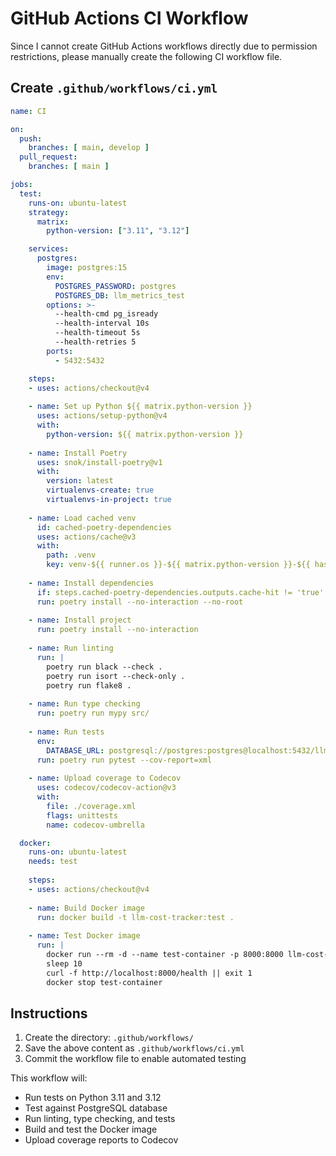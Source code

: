# GitHub Actions CI Workflow

Since I cannot create GitHub Actions workflows directly due to permission restrictions, please manually create the following CI workflow file.

## Create `.github/workflows/ci.yml`

```yaml
name: CI

on:
  push:
    branches: [ main, develop ]
  pull_request:
    branches: [ main ]

jobs:
  test:
    runs-on: ubuntu-latest
    strategy:
      matrix:
        python-version: ["3.11", "3.12"]

    services:
      postgres:
        image: postgres:15
        env:
          POSTGRES_PASSWORD: postgres
          POSTGRES_DB: llm_metrics_test
        options: >-
          --health-cmd pg_isready
          --health-interval 10s
          --health-timeout 5s
          --health-retries 5
        ports:
          - 5432:5432

    steps:
    - uses: actions/checkout@v4
    
    - name: Set up Python ${{ matrix.python-version }}
      uses: actions/setup-python@v4
      with:
        python-version: ${{ matrix.python-version }}
    
    - name: Install Poetry
      uses: snok/install-poetry@v1
      with:
        version: latest
        virtualenvs-create: true
        virtualenvs-in-project: true
    
    - name: Load cached venv
      id: cached-poetry-dependencies
      uses: actions/cache@v3
      with:
        path: .venv
        key: venv-${{ runner.os }}-${{ matrix.python-version }}-${{ hashFiles('**/poetry.lock') }}
    
    - name: Install dependencies
      if: steps.cached-poetry-dependencies.outputs.cache-hit != 'true'
      run: poetry install --no-interaction --no-root
    
    - name: Install project
      run: poetry install --no-interaction
    
    - name: Run linting
      run: |
        poetry run black --check .
        poetry run isort --check-only .
        poetry run flake8 .
    
    - name: Run type checking
      run: poetry run mypy src/
    
    - name: Run tests
      env:
        DATABASE_URL: postgresql://postgres:postgres@localhost:5432/llm_metrics_test
      run: poetry run pytest --cov-report=xml
    
    - name: Upload coverage to Codecov
      uses: codecov/codecov-action@v3
      with:
        file: ./coverage.xml
        flags: unittests
        name: codecov-umbrella

  docker:
    runs-on: ubuntu-latest
    needs: test
    
    steps:
    - uses: actions/checkout@v4
    
    - name: Build Docker image
      run: docker build -t llm-cost-tracker:test .
    
    - name: Test Docker image
      run: |
        docker run --rm -d --name test-container -p 8000:8000 llm-cost-tracker:test
        sleep 10
        curl -f http://localhost:8000/health || exit 1
        docker stop test-container
```

## Instructions

1. Create the directory: `.github/workflows/`
2. Save the above content as `.github/workflows/ci.yml`
3. Commit the workflow file to enable automated testing

This workflow will:
- Run tests on Python 3.11 and 3.12
- Test against PostgreSQL database
- Run linting, type checking, and tests
- Build and test the Docker image
- Upload coverage reports to Codecov